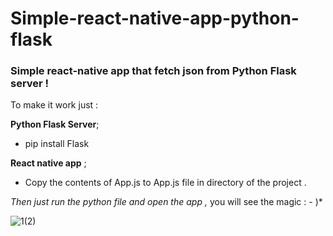 # Simple-react-native-app-python-flask

<h3>Simple react-native app that fetch json from Python Flask server !</h3>

To make it work just :

**Python Flask Server**; 
- pip install Flask

**React native app** ; 
- Copy the contents of App.js to App.js file in directory of the project .  

*Then just run the python file and open the app ,* 
  you will see the magic : - )*





![1(2)](https://user-images.githubusercontent.com/54413533/63544632-4e0aaa00-c52e-11e9-816f-32bf8fed7983.jpg)

